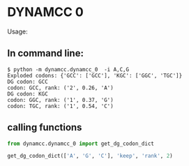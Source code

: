 # DYNAMCC 0


Usage:

## In command line:
```shell
$ python -m dynamcc.dynamcc_0  -i A,C,G
Exploded codons: {'GCC': ['GCC'], 'KGC': ['GGC', 'TGC']}
DG codon: GCC
codon: GCC, rank: ('2', 0.26, 'A')
DG codon: KGC
codon: GGC, rank: ('1', 0.37, 'G')
codon: TGC, rank: ('1', 0.54, 'C')
```

## calling functions
```python
from dynamcc.dynamcc_0 import get_dg_codon_dict

get_dg_codon_dict(['A', 'G', 'C'], 'keep', 'rank', 2)
```
